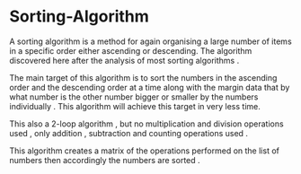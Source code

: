 # Sorting-Algorithm
A sorting algorithm is a method for again organising a large number of items in a specific order either ascending or descending. The algorithm discovered here after the analysis of most sorting algorithms .

The main target of this algorithm is to sort the numbers in the ascending order and the descending order at a time along with the margin data that by what number is the other number bigger or smaller by the numbers individually . This algorithm will achieve this target in very less time.

This also a 2-loop algorithm , but no multiplication and division operations used , only addition , subtraction and counting operations used .

This algorithm creates a matrix of the operations performed on the list of numbers then accordingly the numbers are sorted .

